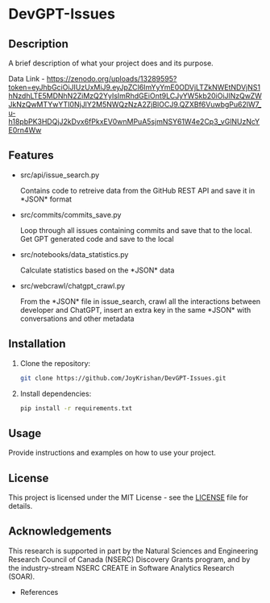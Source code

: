 # DevGPT-Issues

## Description
A brief description of what your project does and its purpose.

Data Link - https://zenodo.org/uploads/13289595?token=eyJhbGciOiJIUzUxMiJ9.eyJpZCI6ImYyYmE0ODVjLTZkNWEtNDVjNS1hNzdhLTE5MDNhN2ZiMzQ2YyIsImRhdGEiOnt9LCJyYW5kb20iOiJlNzQwZWJkNzQwMTYwYTI0NjJlY2M5NWQzNzA2ZjBlOCJ9.QZXBf6VuwbgPu62lW7_u-h18pbPK3HDQjJ2kDvx6fPkxEV0wnMPuA5sjmNSY61W4e2Cp3_vGlNUzNcYE0rn4Ww

## Features
- src/api/issue_search.py 
    <p> Contains code to retreive data from the GitHub REST API and save it in *JSON* format</p>

- src/commits/commits_save.py
    <p> Loop through all issues containing commits and save that to the local. Get GPT generated code and save to the local</p>

- src/notebooks/data_statistics.py
    <p> Calculate statistics based on the *JSON* data</p>

- src/webcrawl/chatgpt_crawl.py
    <p> From the *JSON* file in issue_search, crawl all the interactions between developer and ChatGPT, insert an extra key in the same *JSON* with conversations and other metadata</p>


## Installation
1. Clone the repository:
    ```sh
    git clone https://github.com/JoyKrishan/DevGPT-Issues.git
    ```
2. Install dependencies:
    ```sh
    pip install -r requirements.txt
    ```

## Usage
Provide instructions and examples on how to use your project.

<!-- ## Contributing
1. Fork the repository.
2. Create a new branch:
    ```sh
    git checkout -b feature/YourFeature
    ```
3. Commit your changes:
    ```sh
    git commit -m 'Add some feature'
    ```
4. Push to the branch:
    ```sh
    git push origin feature/YourFeature
    ```
5. Open a pull request. -->

## License
This project is licensed under the MIT License - see the [LICENSE](LICENSE) file for details.

## Acknowledgements
This research is supported in part by the Natural Sciences and Engineering Research Council of Canada (NSERC) Discovery Grants program, and by the industry-stream NSERC CREATE in Software Analytics Research (SOAR). 
- References